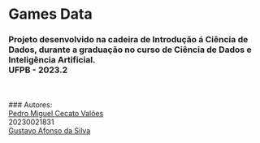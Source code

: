 # Games Data
### Projeto desenvolvido na cadeira de Introdução á Ciência de Dados, durante a graduação no curso de Ciência de Dados e Inteligência Artificial.<br>UFPB - 2023.2
<br>
<br>
### Autores:
<br>
<a href="https://github.com/PedroMiguelCecato">Pedro Miguel Cecato Valões</a>
<br>
20230021831
<br>
<a href="https://github.com/Gusttavoafonso">Gustavo Afonso da Silva</a>
